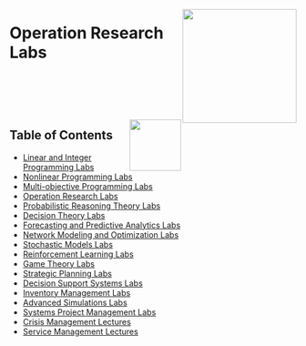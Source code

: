 <img align="right" width="200" src="https://github.com/cs-MohamedAyman/cs-MohamedAyman/blob/main/repos-logos/practice-labs.jpg"></img>

# Operation Research Labs

<br><br><br><br>

<img align="right" width="90" src="https://github.com/cs-MohamedAyman/cs-MohamedAyman/blob/main/repos-logos/agenda.jpg">

## Table of Contents
  * [Linear and Integer Programming Labs](#Linear-and-Integer-Programming-Labs)
  * [Nonlinear Programming Labs](#Nonlinear-Programming-Labs)
  * [Multi-objective Programming Labs](#Nonlinear-Programming-Labs)
  * [Operation Research Labs](#Operation-Research-Labs)
  * [Probabilistic Reasoning Theory Labs](#Decision-Theory-Labs)
  * [Decision Theory Labs](#Decision-Theory-Labs)
  * [Forecasting and Predictive Analytics Labs](#Forecasting-and-Predictive-Analytics-Labs)
  * [Network Modeling and Optimization Labs](#Network-Modeling-and-Optimization-Labs)
  * [Stochastic Models Labs](#Stochastic-Models-Labs)
  * [Reinforcement Learning Labs](#Reinforcement-Learning-Labs)
  * [Game Theory Labs](#Game-Theory-Labs)
  * [Strategic Planning Labs](#Game-Theory-Labs)
  * [Decision Support Systems Labs](#Game-Theory-Labs)
  * [Inventory Management Labs](#Game-Theory-Labs)
  * [Advanced Simulations Labs](#Game-Theory-Labs)
  * [Systems Project Management Labs](#Project-Management-Labs)
  * [Crisis Management Lectures](#Crisis-Management-Lectures)
  * [Service Management Lectures](#Service-Management-Lectures)

<br><br>
